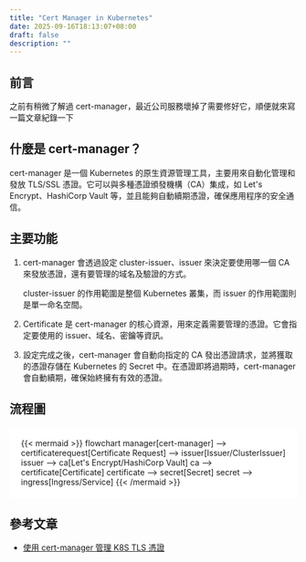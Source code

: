 ```yaml
---
title: "Cert Manager in Kubernetes"
date: 2025-09-16T18:13:07+08:00
draft: false
description: ""
---
```

## 前言

之前有稍微了解過 cert-manager，最近公司服務壞掉了需要修好它，順便就來寫一篇文章紀錄一下

## 什麼是 cert-manager？

cert-manager 是一個 Kubernetes 的原生資源管理工具，主要用來自動化管理和發放 TLS/SSL 憑證。它可以與多種憑證頒發機構（CA）集成，如 Let's Encrypt、HashiCorp Vault 等，並且能夠自動續期憑證，確保應用程序的安全通信。

## 主要功能

1. cert-manager 會透過設定 cluster-issuer、issuer 來決定要使用哪一個 CA 來發放憑證，還有要管理的域名及驗證的方式。

    cluster-issuer 的作用範圍是整個 Kubernetes 叢集，而 issuer 的作用範圍則是單一命名空間。

2. Certificate 是 cert-manager 的核心資源，用來定義需要管理的憑證。它會指定要使用的 issuer、域名、密鑰等資訊。

3. 設定完成之後，cert-manager 會自動向指定的 CA 發出憑證請求，並將獲取的憑證存儲在 Kubernetes 的 Secret 中。在憑證即將過期時，cert-manager 會自動續期，確保始終擁有有效的憑證。

## 流程圖

<div style="background-color:white; padding: 20px">
{{< mermaid >}}
flowchart
  manager[cert-manager] --> certificaterequest[Certificate Request] --> issuer[Issuer/ClusterIssuer]
  issuer --> ca[Let's Encrypt/HashiCorp Vault]
  ca --> certificate[Certificate]
  certificate --> secret[Secret]
  secret --> ingress[Ingress/Service]
{{< /mermaid >}}
</div>

## 參考文章

- [使用 cert-manager 管理 K8S TLS 憑證](https://medium.com/starbugs/%E4%BD%BF%E7%94%A8-cert-manager-%E7%AE%A1%E7%90%86-k8s-tls-%E6%86%91%E8%AD%89-ab6258af9195)
